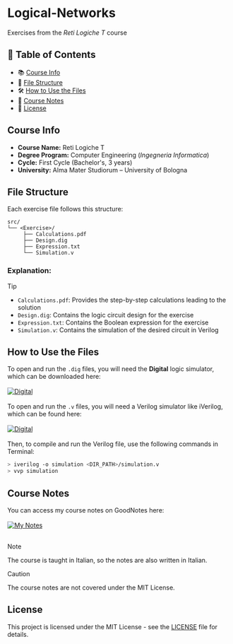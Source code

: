 # Logical-Networks
Exercises from the *Reti Logiche T* course

## 📌 Table of Contents
- 📚 [Course Info](#course-info)
- 📁 [File Structure](#file-structure)
- 🛠️ [How to Use the Files](#how-to-use-the-files)
- 📝 [Course Notes](#course-notes)
- 📄 [License](#license)

## Course Info
- **Course Name:** Reti Logiche T  
- **Degree Program:** Computer Engineering (*Ingegneria Informatica*)  
- **Cycle:** First Cycle (Bachelor's, 3 years)  
- **University:** Alma Mater Studiorum – University of Bologna 

## File Structure
Each exercise file follows this structure: 

```
src/
└── <Exercise>/
     ├── Calculations.pdf  
     ├── Design.dig  
     ├── Expression.txt  
     └── Simulation.v
```

### **Explanation:**
> [!TIP]
> - `Calculations.pdf`: Provides the step-by-step calculations leading to the solution
> - `Design.dig`: Contains the logic circuit design for the exercise  
> - `Expression.txt`: Contains the Boolean expression for the exercise  
> - `Simulation.v`: Contains the simulation of the desired circuit in Verilog

## How to Use the Files
To open and run the `.dig` files, you will need the **Digital** logic simulator, which can be downloaded here:  
</br>
[![Digital](https://img.shields.io/badge/Digital-hneemann-lightgreen?style=flat)](https://github.com/hneemann/Digital)  
</br>
To open and run the `.v` files, you will need a Verilog simulator like iVerilog, which can be found here:  
</br>
[![Digital](https://img.shields.io/badge/Icarus%20Verilog-steveicarus-red?style=flat)](https://github.com/hneemann/Digital)  
</br>
Then, to compile and run the Verilog file, use the following commands in Terminal:
```bash
> iverilog -o simulation <DIR_PATH>/simulation.v
> vvp simulation
```

## Course Notes
You can access my course notes on GoodNotes here:    
</br>
[![My Notes](https://img.shields.io/badge/GoodNotes-Italian-blue?style=flat)](https://goodnotes.com)
</br>
</br>
> [!NOTE]
> The course is taught in Italian, so the notes are also written in Italian.  

> [!CAUTION]
> The course notes are not covered under the MIT License.
## License

This project is licensed under the MIT License - see the [LICENSE](LICENSE) file for details.


